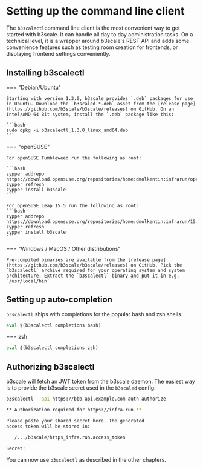 # Setting up the command line client

The `b3scalectl`command line client is the most convenient way to get started with b3scale. It can handle all day to day administration tasks. On a technical level, it is a wrapper around b3scale's REST API and adds some convenience
features such as testing room creation for frontends, or displaying frontend settings conveniently.

## Installing b3scalectl

=== "Debian/Ubuntu"

    Starting with version 1.3.0, b3scale provides `.deb` packages for use in Ubuntu. Download the `b3scaled-*.deb` asset from the [release page](https://github.com/b3scale/b3scale/releases) on GitHub. On an Intel/AMD 64 Bit system, install the `.deb` package like this:

    ```bash
    sudo dpkg -i b3scalectl_1.3.0_linux_amd64.deb
    ```

=== "openSUSE"

    For openSUSE Tumbleweed run the following as root:

    ```bash
    zypper addrepo https://download.opensuse.org/repositories/home:dmolkentin:infrarun/openSUSE_Tumbleweed/home:dmolkentin:infrarun.repo
    zypper refresh
    zypper install b3scale
    ```

    For openSUSE Leap 15.5 run the following as root:
    ```bash
    zypper addrepo https://download.opensuse.org/repositories/home:dmolkentin:infrarun/15.5/home:dmolkentin:infrarun.repo
    zypper refresh
    zypper install b3scale
    ```

=== "Windows / MacOS / Other distributions"

    Pre-compiled binaries are available from the [release page](https://github.com/b3scale/b3scale/releases) on GitHub. Pick the `b3scalectl` archive required for your operating system and system architecture. Extract the `b3scalectl` binary and put it in e.g. `/usr/local/bin`

## Setting up auto-completion

`b3scalectl` ships with completions for the popular bash and zsh shells.

```bash
eval $(b3scalectl completions bash)
```

=== zsh

```zsh
eval $(b3scalectl completions zsh)
```

## Authorizing b3scalectl

b3scale will fetch an JWT token from the b3scale daemon. The easiest way is to provide the b3scale secret used in the `b3scaled` config:

```bash
b3scalectl --api https://bbb-api.example.com auth authorize

** Authorization required for https://infra.run **

Please paste your shared secret here. The generated
access token will be stored in:

   /.../b3scale/https_infra.run.access_token

Secret:
```

You can now use `b3scalectl` as described in the other chapters.